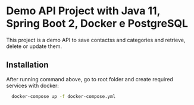 # Demo API Project with Java 11, Spring Boot 2, Docker e PostgreSQL

This project is a demo API to save contactss and categories and retrieve, delete or update them.


## Installation

After running command above, go to root folder and create required services with docker:

```bash
  docker-compose up -f docker-compose.yml
```

